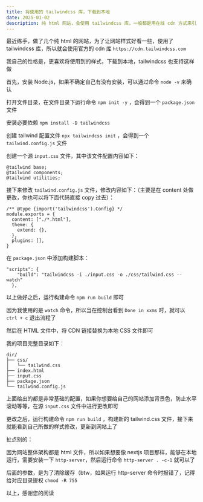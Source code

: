 ```yaml
---
title: 将使用的 tailwindcss 库，下载到本地
date: 2025-01-02
description: 纯 html 网站，会使用 tailwindcss 库，一般都是用在线 cdn 方式来引用，如果想要提高速度，最好将 css 文件下载到本地
---
```


最近练手，做了几个纯 html 的网站，为了让网站样式好看一些，使用了 tailwindcss 库，所以就会使用官方的 cdn 库 `https://cdn.tailwindcss.com`

我自己的性格是，更喜欢将使用到的样式，下载到本地，tailwindcss 也支持这样做

首先，安装 Node.js，如果不确定自己有没有安装，可以通过命令 `node -v` 来确认

打开文件目录，在文件目录下运行命令 `npm init -y` ，会得到一个 `package.json` 文件

安装必要依赖 `npm install -D tailwindcss`

创建 tailwind 配置文件 `npx tailwindcss init` ，会得到一个 `tailwind.config.js` 文件

创建一个源 `input.css` 文件，其中该文件配置内容如下：
```
@tailwind base;   
@tailwind components;   
@tailwind utilities;
```

接下来修改 `tailwind.config.js` 文件，修改内容如下：（主要是在 content 处做更改，你也可以将下面代码直接 copy 过去）：
```
/** @type {import('tailwindcss').Config} */   
module.exports = {   
  content: ["./*.html"],   
  theme: {   
    extend: {},   
  },   
  plugins: [],   
}
```

在 `package.json` 中添加构建脚本：
```
"scripts": {   
    "build": "tailwindcss -i ./input.css -o ./css/tailwind.css --watch"   
  },
```

以上做好之后，运行构建命令 `npm run build` 即可

因为我使用的是 `watch` 命令，所以当在控制台看到 `Done in xxms` 时，就可以 `ctrl + c` 退出流程了

然后在 HTML 文件中，将 CDN 链接替换为本地 CSS 文件即可

我的项目完整目录如下：
```
dir/
├── css/
│   └── tailwind.css 
├── index.html
├── input.css
├── package.json
└── tailwind.config.js
```

上面给出的都是非常基础的配置，如果你想要给自己的网站添加背景色，防止水平滚动等等，在源 `input.css` 文件中进行更改即可

更改之后，运行构建命令 `npm run build` ，构建新的 tailwind.css 文件，接下来就能看到自己所做的样式修改，更新到网站上了

扯点别的：

因为网站整体架构都是 html 文件，所以如果想要像 nextjs 项目那样，能够在本地运行，需要安装一下 `http-server`，然后运行命令 `http-server . -c-1` 就可以了

后面的参数，是为了清除缓存（btw，如果运行 http-server 命令时报错了，记得给对应目录提权 `chmod -R 755`

以上，感谢您的阅读